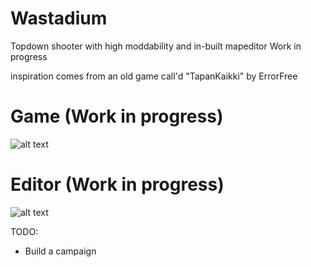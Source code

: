 # Wastadium
Topdown shooter with high moddability and in-built mapeditor
Work in progress

inspiration comes from an old game call'd "TapanKaikki" by ErrorFree

# Game (Work in progress)
![alt text](https://i.imgur.com/DMmw1Jo.png)
# Editor (Work in progress)
![alt text](https://i.imgur.com/99b4sjq.png)


TODO:
  - Build a campaign
